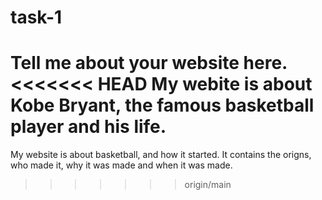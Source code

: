 # task-1
Tell me about your website here.
<<<<<<< HEAD
My webite is about Kobe Bryant, the famous basketball player and his life.
=======
My website is about basketball, and how it started. It contains the origns, who made it, why it was made and when it was made.
>>>>>>> origin/main
